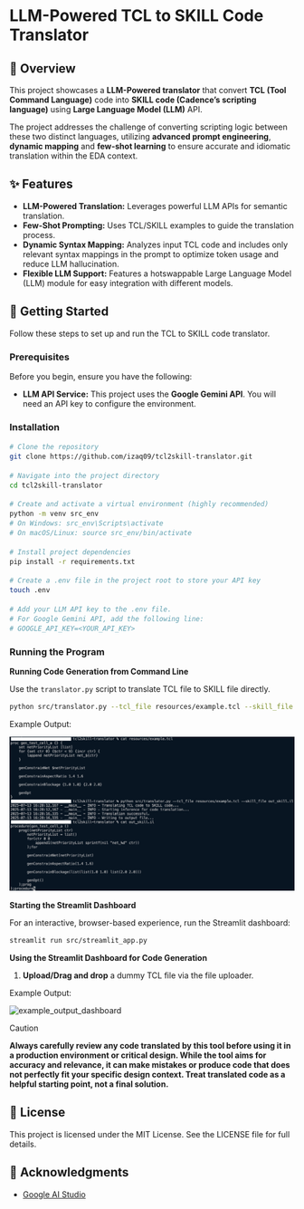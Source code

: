 # LLM-Powered TCL to SKILL Code Translator


## 🌟 Overview

This project showcases a **LLM-Powered translator** that convert **TCL (Tool Command Language)** code into **SKILL code (Cadence’s scripting language)** using **Large Language Model (LLM)** API.

The project addresses the challenge of converting scripting logic between these two distinct languages, utilizing **advanced prompt engineering**, **dynamic mapping** and **few-shot learning** to ensure accurate and idiomatic translation within the EDA context.


## ✨ Features
* **LLM-Powered Translation:** Leverages powerful LLM APIs for semantic translation.
* **Few-Shot Prompting:** Uses TCL/SKILL examples to guide the translation process.
* **Dynamic Syntax Mapping:** Analyzes input TCL code and includes only relevant syntax mappings in the prompt to optimize token usage and reduce LLM hallucination.
* **Flexible LLM Support:** Features a hotswappable Large Language Model (LLM) module for easy integration with different models.


## 🚀 Getting Started

Follow these steps to set up and run the TCL to SKILL code translator.

### Prerequisites

Before you begin, ensure you have the following:

* **LLM API Service:** This project uses the **Google Gemini API**. You will need an API key to configure the environment.

### Installation

```bash
# Clone the repository
git clone https://github.com/izaq09/tcl2skill-translator.git

# Navigate into the project directory
cd tcl2skill-translator

# Create and activate a virtual environment (highly recommended)
python -m venv src_env
# On Windows: src_env\Scripts\activate
# On macOS/Linux: source src_env/bin/activate

# Install project dependencies
pip install -r requirements.txt

# Create a .env file in the project root to store your API key
touch .env

# Add your LLM API key to the .env file.
# For Google Gemini API, add the following line:
# GOOGLE_API_KEY=<YOUR_API_KEY>
```

### Running the Program

**Running Code Generation from Command Line**

Use the ```translator.py``` script to translate TCL file to SKILL file directly.

```bash
python src/translator.py --tcl_file resources/example.tcl --skill_file out_skill.il
```

Example Output:

<img src="resources/example_output_cli.png" alt="example_output_cli" width="960"/>

**Starting the Streamlit Dashboard**

For an interactive, browser-based experience, run the Streamlit dashboard:
```bash
streamlit run src/streamlit_app.py
```

**Using the Streamlit Dashboard for Code Generation**

1. **Upload/Drag and drop** a dummy TCL file via the file uploader. 

Example Output:

![example_output_dashboard](resources/example_output_dashboard.gif)

> [!Caution]
> **Always carefully review any code translated by this tool before using it in a production environment or critical design. While the tool aims for accuracy and relevance, it can make mistakes or produce code that does not perfectly fit your specific design context. Treat translated code as a helpful starting point, not a final solution.**

## 📄 License
This project is licensed under the MIT License. See the LICENSE file for full details.

## 🙏 Acknowledgments
* [Google AI Studio](https://aistudio.google.com/)